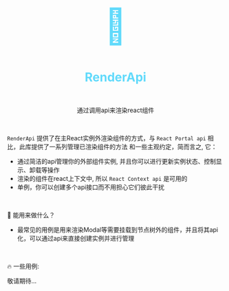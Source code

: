 <h1 align="center" style="font-size: 80px;color:#61dafb">🔌</h1>
<h1 align="center" style="color: #61dafb;">RenderApi</h1>

<br>

<p align="center">通过调用api来渲染react组件</p>

<br>

`RenderApi` 提供了在主React实例外渲染组件的方式，与 `React Portal api` 相比，此库提供了一系列管理已渲染组件的方法
和一些主观约定，简而言之, 它：

* 通过简洁的api管理你的外部组件实例, 并且你可以进行更新实例状态、控制显示、卸载等操作
* 渲染的组件在react上下文中, 所以 `React Context api` 是可用的
* 单例，你可以创建多个api接口而不用担心它们彼此干扰

<br />

🤔 能用来做什么？

* 最常见的用例是用来渲染Modal等需要挂载到节点树外的组件，并且将其api化，可以通过api来直接创建实例并进行管理

<br />

🔥 一些用例:

敬请期待...

